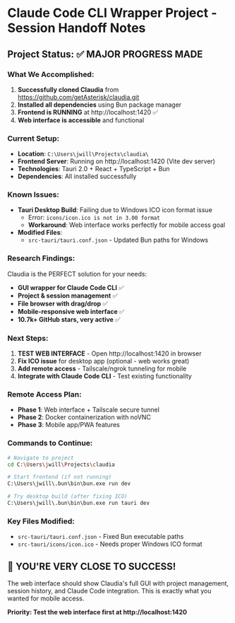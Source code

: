 # Claude Code CLI Wrapper Project - Session Handoff Notes

## Project Status: ✅ MAJOR PROGRESS MADE

### What We Accomplished:
1. **Successfully cloned Claudia** from https://github.com/getAsterisk/claudia.git
2. **Installed all dependencies** using Bun package manager 
3. **Frontend is RUNNING** at http://localhost:1420 ✅
4. **Web interface is accessible** and functional

### Current Setup:
- **Location**: `C:\Users\jwill\Projects\claudia\`
- **Frontend Server**: Running on http://localhost:1420 (Vite dev server)
- **Technologies**: Tauri 2.0 + React + TypeScript + Bun
- **Dependencies**: All installed successfully

### Known Issues:
- **Tauri Desktop Build**: Failing due to Windows ICO icon format issue
  - Error: `icons/icon.ico is not in 3.00 format`
  - **Workaround**: Web interface works perfectly for mobile access goal
- **Modified Files**: 
  - `src-tauri/tauri.conf.json` - Updated Bun paths for Windows

### Research Findings:
Claudia is the PERFECT solution for your needs:
- **GUI wrapper for Claude Code CLI** ✅
- **Project & session management** ✅ 
- **File browser with drag/drop** ✅
- **Mobile-responsive web interface** ✅
- **10.7k+ GitHub stars, very active** ✅

### Next Steps:
1. **TEST WEB INTERFACE** - Open http://localhost:1420 in browser
2. **Fix ICO issue** for desktop app (optional - web works great)
3. **Add remote access** - Tailscale/ngrok tunneling for mobile
4. **Integrate with Claude Code CLI** - Test existing functionality

### Remote Access Plan:
- **Phase 1**: Web interface + Tailscale secure tunnel
- **Phase 2**: Docker containerization with noVNC
- **Phase 3**: Mobile app/PWA features

### Commands to Continue:
```bash
# Navigate to project
cd C:\Users\jwill\Projects\claudia

# Start frontend (if not running)
C:\Users\jwill\.bun\bin\bun.exe run dev

# Try desktop build (after fixing ICO)
C:\Users\jwill\.bun\bin\bun.exe run tauri dev
```

### Key Files Modified:
- `src-tauri/tauri.conf.json` - Fixed Bun executable paths
- `src-tauri/icons/icon.ico` - Needs proper Windows ICO format

## 🎯 YOU'RE VERY CLOSE TO SUCCESS!
The web interface should show Claudia's full GUI with project management, session history, and Claude Code integration. This is exactly what you wanted for mobile access.

**Priority: Test the web interface first at http://localhost:1420**